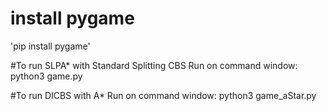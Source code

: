 # install pygame
'pip install pygame'

#To run SLPA* with Standard Splitting CBS
Run on command window: python3 game.py

#To run DICBS with A*
Run on command window: python3 game_aStar.py
